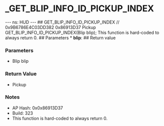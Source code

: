 # _GET_BLIP_INFO_ID_PICKUP_INDEX

--- ns: HUD --- ## GET_BLIP_INFO_ID_PICKUP_INDEX  // 0x9B6786E4C03DD382 0x86913D37 Pickup GET_BLIP_INFO_ID_PICKUP_INDEX(Blip blip);  This function is hard-coded to always return 0.  ## Parameters * **blip**:  ## Return value

### Parameters
* Blip blip

### Return Value
* Pickup

### Notes
* AP Hash: 0x0x86913D37
* Build: 323
* This function is hard-coded to always return 0.

